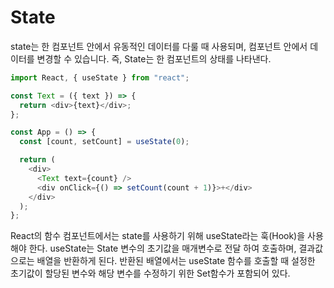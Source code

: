 # State

state는 한 컴포넌트 안에서 유동적인 데이터를 다룰 때 사용되며, 컴포넌트 안에서 데이터를 변경할 수 있습니다. 즉, State는 한 컴포넌트의 상태를 나타낸다.

```javascript
import React, { useState } from "react";

const Text = ({ text }) => {
  return <div>{text}</div>;
};

const App = () => {
  const [count, setCount] = useState(0);

  return (
    <div>
      <Text text={count} />
      <div onClick={() => setCount(count + 1)}>+</div>
    </div>
  );
};
```

React의 함수 컴포넌트에서는 state를 사용하기 위해 useState라는 훅(Hook)을 사용해야 한다.
useState는 State 변수의 초기값을 매개변수로 전달 하여 호출하며, 결과값으로는 배열을 반환하게 된다.
반환된 배열에서는 useState 함수를 호출할 때 설정한 초기값이 할당된 변수와 해당 변수를 수정하기 위한 Set함수가 포함되어 있다.

